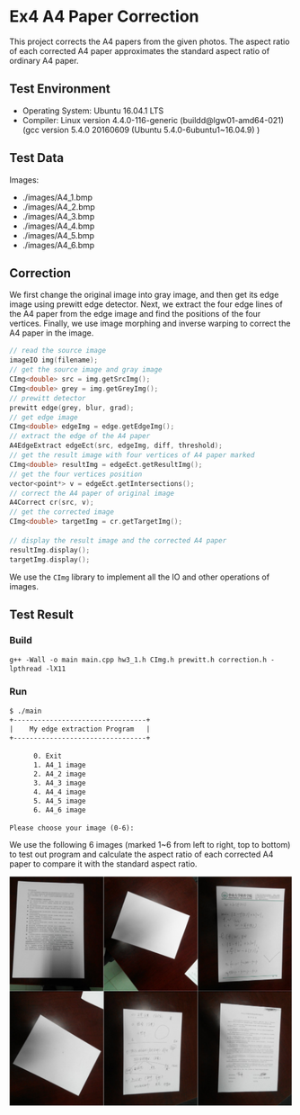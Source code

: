 # Ex4 A4 Paper Correction

This project corrects the A4 papers from the given photos. The aspect ratio of each corrected A4 paper approximates the standard aspect ratio of ordinary A4 paper.

## Test Environment

+ Operating System: Ubuntu 16.04.1 LTS
+ Compiler: Linux version 4.4.0-116-generic (buildd@lgw01-amd64-021) (gcc version 5.4.0 20160609 (Ubuntu 5.4.0-6ubuntu1~16.04.9) )

## Test Data

Images:

+ ./images/A4_1.bmp
+ ./images/A4_2.bmp
+ ./images/A4_3.bmp
+ ./images/A4_4.bmp
+ ./images/A4_5.bmp
+ ./images/A4_6.bmp

## Correction

We first change the original image into gray image, and then get its edge image using prewitt edge detector. Next, we extract the four edge lines of the A4 paper from the edge image and find the positions of the four vertices. Finally, we use image morphing and inverse warping to correct the A4 paper in the image.

```c++
// read the source image
imageIO img(filename);
// get the source image and gray image
CImg<double> src = img.getSrcImg();
CImg<double> grey = img.getGreyImg();
// prewitt detector
prewitt edge(grey, blur, grad);
// get edge image
CImg<double> edgeImg = edge.getEdgeImg();
// extract the edge of the A4 paper
A4EdgeExtract edgeEct(src, edgeImg, diff, threshold);
// get the result image with four vertices of A4 paper marked
CImg<double> resultImg = edgeEct.getResultImg();
// get the four vertices position
vector<point*> v = edgeEct.getIntersections();
// correct the A4 paper of original image
A4Correct cr(src, v);
// get the corrected image
CImg<double> targetImg = cr.getTargetImg();

// display the result image and the corrected A4 paper
resultImg.display();
targetImg.display();
```

We use the `CImg` library to implement all the IO and other operations of images.

## Test Result

### Build

```shell
g++ -Wall -o main main.cpp hw3_1.h CImg.h prewitt.h correction.h -lpthread -lX11
```

### Run

```shell
$ ./main
+---------------------------------+
|    My edge extraction Program   |
+---------------------------------+

      0. Exit                      
      1. A4_1 image                
      2. A4_2 image                
      3. A4_3 image                
      4. A4_4 image                
      5. A4_5 image                
      6. A4_6 image                

Please choose your image (0-6):
```

We use the following 6 images (marked 1~6 from left to right, top to bottom) to test out program and calculate the aspect ratio of each corrected A4 paper to compare it with the standard aspect ratio.

![test data](./images/report_images/dataset.jpg)
